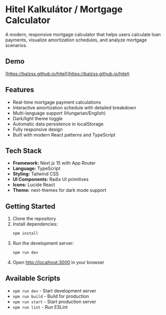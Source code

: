 # Hitel Kalkulátor / Mortgage Calculator

A modern, responsive mortgage calculator that helps users calculate loan payments, visualize amortization schedules, and analyze mortgage scenarios.

## Demo

[https://balzss.github.io/hitel](https://balzss.github.io/hitel)

## Features

- Real-time mortgage payment calculations
- Interactive amortization schedule with detailed breakdown
- Multi-language support (Hungarian/English)
- Dark/light theme toggle
- Automatic data persistence in localStorage
- Fully responsive design
- Built with modern React patterns and TypeScript

## Tech Stack

- **Framework:** Next.js 15 with App Router
- **Language:** TypeScript
- **Styling:** Tailwind CSS
- **UI Components:** Radix UI primitives
- **Icons:** Lucide React
- **Theme:** next-themes for dark mode support

## Getting Started

1. Clone the repository
2. Install dependencies:
   ```bash
   npm install
   ```
3. Run the development server:
   ```bash
   npm run dev
   ```
4. Open [http://localhost:3000](http://localhost:3000) in your browser

## Available Scripts

- `npm run dev` - Start development server
- `npm run build` - Build for production
- `npm run start` - Start production server
- `npm run lint` - Run ESLint

